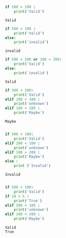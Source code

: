 ```python
if 500 > 100 : 
    print('Valid')

```

    Valid
    


```python
if 500 < 100 : 
    print('Valid')
else:
    print('invalid')
```

    invalid
    


```python
if 500 < 100 or 100 < 200: 
    print('Valid')
else:
    print('invalid')
```

    Valid
    


```python
if 500 < 100: 
    print('Valid')
elif 200 < 100 :
    print('unknown')
elif 100 < 200 :
    print('Maybe')

```

    Maybe
    


```python

```


```python
if 500 < 100: 
    print('Valid')
elif 200 < 100 :
    print('unknown')
elif 100 > 200 :
    print('Maybe')
else : 
    print ('Invalid')
```

    Invalid
    


```python

```


```python
if 500 > 100: 
    print('Valid')
if 10 > 5 :
    print('True')
elif 200 < 100 :
    print('unknown')
elif 100 < 200 :
    print('Maybe')

```

    Valid
    True
    


```python

```


```python

```


```python

```


```python

```


```python

```


```python

```


```python

```


```python

```


```python

```


```python

```


```python

```


```python

```


```python

```


```python

```


```python

```


```python

```


```python

```


```python

```


```python

```


```python

```


```python

```


```python

```
